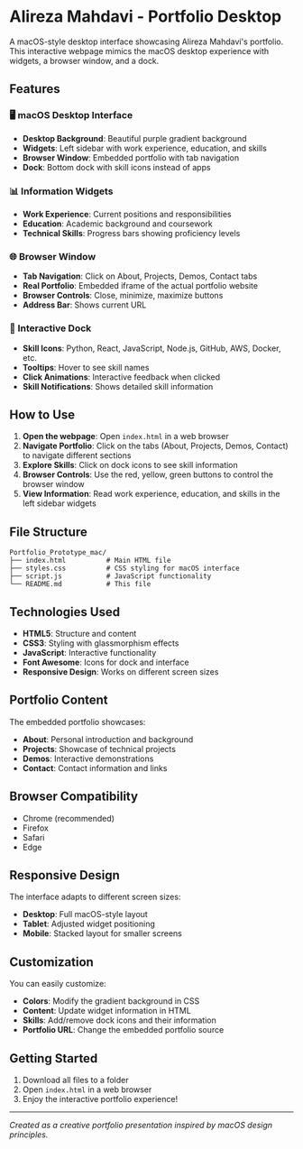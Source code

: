 # Alireza Mahdavi - Portfolio Desktop

A macOS-style desktop interface showcasing Alireza Mahdavi's portfolio. This interactive webpage mimics the macOS desktop experience with widgets, a browser window, and a dock.

## Features

### 🖥️ macOS Desktop Interface
- **Desktop Background**: Beautiful purple gradient background
- **Widgets**: Left sidebar with work experience, education, and skills
- **Browser Window**: Embedded portfolio with tab navigation
- **Dock**: Bottom dock with skill icons instead of apps

### 📊 Information Widgets
- **Work Experience**: Current positions and responsibilities
- **Education**: Academic background and coursework
- **Technical Skills**: Progress bars showing proficiency levels

### 🌐 Browser Window
- **Tab Navigation**: Click on About, Projects, Demos, Contact tabs
- **Real Portfolio**: Embedded iframe of the actual portfolio website
- **Browser Controls**: Close, minimize, maximize buttons
- **Address Bar**: Shows current URL

### 🎯 Interactive Dock
- **Skill Icons**: Python, React, JavaScript, Node.js, GitHub, AWS, Docker, etc.
- **Tooltips**: Hover to see skill names
- **Click Animations**: Interactive feedback when clicked
- **Skill Notifications**: Shows detailed skill information

## How to Use

1. **Open the webpage**: Open `index.html` in a web browser
2. **Navigate Portfolio**: Click on the tabs (About, Projects, Demos, Contact) to navigate different sections
3. **Explore Skills**: Click on dock icons to see skill information
4. **Browser Controls**: Use the red, yellow, green buttons to control the browser window
5. **View Information**: Read work experience, education, and skills in the left sidebar widgets

## File Structure

```
Portfolio_Prototype_mac/
├── index.html          # Main HTML file
├── styles.css          # CSS styling for macOS interface
├── script.js           # JavaScript functionality
└── README.md           # This file
```

## Technologies Used

- **HTML5**: Structure and content
- **CSS3**: Styling with glassmorphism effects
- **JavaScript**: Interactive functionality
- **Font Awesome**: Icons for dock and interface
- **Responsive Design**: Works on different screen sizes

## Portfolio Content

The embedded portfolio showcases:
- **About**: Personal introduction and background
- **Projects**: Showcase of technical projects
- **Demos**: Interactive demonstrations
- **Contact**: Contact information and links

## Browser Compatibility

- Chrome (recommended)
- Firefox
- Safari
- Edge

## Responsive Design

The interface adapts to different screen sizes:
- **Desktop**: Full macOS-style layout
- **Tablet**: Adjusted widget positioning
- **Mobile**: Stacked layout for smaller screens

## Customization

You can easily customize:
- **Colors**: Modify the gradient background in CSS
- **Content**: Update widget information in HTML
- **Skills**: Add/remove dock icons and their information
- **Portfolio URL**: Change the embedded portfolio source

## Getting Started

1. Download all files to a folder
2. Open `index.html` in a web browser
3. Enjoy the interactive portfolio experience!

---

*Created as a creative portfolio presentation inspired by macOS design principles.* 
